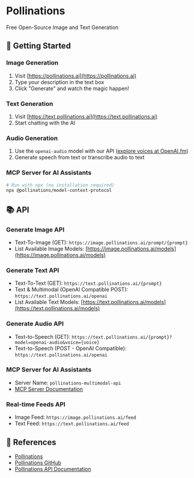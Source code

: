 # Pollinations

Free Open-Source Image and Text Generation

## 🚀 Getting Started
### Image Generation
1. Visit [https://pollinations.ai](https://pollinations.ai)
2. Type your description in the text box
3. Click "Generate" and watch the magic happen!

### Text Generation
1. Visit [https://text.pollinations.ai](https://text.pollinations.ai)
2. Start chatting with the AI

### Audio Generation
1. Use the `openai-audio` model with our API ([explore voices at OpenAI.fm](https://www.openai.fm/))
2. Generate speech from text or transcribe audio to text

### MCP Server for AI Assistants
```bash
# Run with npx (no installation required)
npx @pollinations/model-context-protocol
```

## 📚 API
### Generate Image API
- Text-To-Image (GET): `https://image.pollinations.ai/prompt/{prompt}`
- List Available Image Models: [https://image.pollinations.ai/models](https://image.pollinations.ai/models)

### Generate Text API
- Text-To-Text (GET): `https://text.pollinations.ai/{prompt}`
- Text & Multimodal (OpenAI Compatible POST): `https://text.pollinations.ai/openai`
- List Available Text Models: [https://text.pollinations.ai/models](https://text.pollinations.ai/models)

### Generate Audio API
- Text-to-Speech (GET): `https://text.pollinations.ai/{prompt}?model=openai-audio&voice={voice}`
- Text-to-Speech (POST - OpenAI Compatible): `https://text.pollinations.ai/openai`

### MCP Server for AI Assistants
- Server Name: `pollinations-multimodal-api`
- [MCP Server Documentation](https://github.com/pollinations/pollinations/blob/master/model-context-protocol/README.md)

### Real-time Feeds API
- Image Feed: `https://image.pollinations.ai/feed`
- Text Feed: `https://text.pollinations.ai/feed`

## 🤝 References
- [Pollinations](https://pollinations.ai/)
- [Pollinations GitHub](https://github.com/pollinations/pollinations)
- [Pollinations API Documentation](https://github.com/pollinations/pollinations/blob/master/APIDOCS.md)